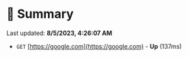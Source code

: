 # 📖 Summary
Last updated: **8/5/2023, 4:26:07 AM**

- `GET` [https://google.com](https://google.com) - **Up** (137ms)
